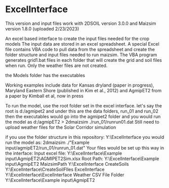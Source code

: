 # ExcelInterface
This version and input files work with 2DSOIL version 3.0.0 and Maizsim version 1.8.0 (uploaded 2/23/2023)

An excel based interface to create the input files needed for the crop models 
The input data are stored in an excel spreadsheet. 
A special Excel file contains VBA code to pull data from the spreadsheet and create the folder structure and input files needed to run maizsim. The VBA program generates grid1.bat files in each folder that will create the grid and soil files when run. Only the weather files are not created. 

the Models folder has the executables 

Working examples include data for Kansas dryland (paper in progress), Maryland Eastern Shore (published in Kim et al., 2012) 
and AgmipET2 from a paper by Kimball et al, now in press

To run the model, use the root folder set in the excel interface.
let's say the root is d:/agmipet2 and under this are the data folders, run_01 and run_02
then the executables would go into the agmipet2 folder and you would run the model as
d:/agmipET2 > 2dmaizsim ./run_01/runrun01.dat
Still need to upload weather files for the Solar Corridor simulation

if you use the folder structure in this repository:
Y:\ExcelInterface
you would run the model as:
2dmaizsim ./"Example input/agmipET2/run_01/runrun_01.dat"
Your files would be set up this way in the interface:
Input excel file:	Y:\ExcelInterface\Example input\AgmipET2\AGMIPET2Sim.xlsx
Root Path:	Y:\ExcelInterface\Example input\AgmipET2
MaizsimPath	Y:\ExcelInterface
CreateSoils	Y:\ExcelInterface\CreateSoilFIles
ExcelInterface	Y:\ExcelInterface\ExcelInterface
Weather CSV File Folder	Y:\ExcelInterface\Example input\AgmipET2
